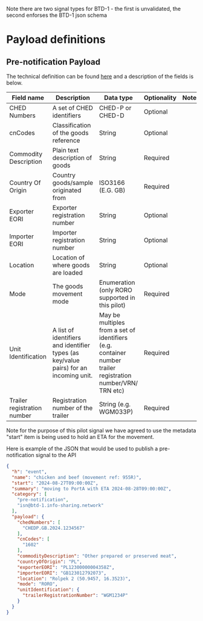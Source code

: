 
Note there are two signal types for BTD-1 - the first is unvalidated, the second enforses the BTD-1 json schema
# Payload definitions
## Pre-notification Payload 


The technical definition can be found [here](https://github.com/border-trade-demonstrators/btd-1/blob/main/isn-btd-1.edn) and a description of the fields is below.

| Field name | Description | Data type | Optionality | Notes |
| --- | --- | --- | --- | --- |
CHED Numbers|A set of CHED identifiers|CHED-P or CHED-D|Optional||
cnCodes|Classification of the goods reference |String |Optional ||
Commodity Description|Plain text description of goods |String|Required|
Country Of Origin|Country goods/sample originated from|ISO3166 (E.G. GB)|Required||
Exporter EORI|Exporter registration number |String|Optional ||
Importer EORI|Importer registration number |String|Optional ||
Location|Location of where goods are loaded|String |Optional ||
Mode|The goods movement mode|Enumeration (only RORO supported in this pilot)|Required||
Unit Identification|A list of identifiers and identifier types (as key/value pairs) for an incoming unit.|May be multiples from a set of identifiers (e.g. container number trailer registration number/VRN/ TRN etc)|Required||
Trailer registration number|Registration number of the trailer|String (e.g. WGM033P)|Required||

Note for the purpose of this pilot signal we have agreed to use the metadata "start" item is being used to hold an ETA for the movement.

Here is example of the JSON that would be used to publish a pre-notification signal to the API

``` json
{
  "h": "event",
  "name": "chicken and beef (movement ref: 955R)",
  "start": "2024-08-27T09:00:00Z",
  "summary": "moving to PortA with ETA 2024-08-28T09:00:00Z",
  "category": [
    "pre-notification",
    "isn@btd-1.info-sharing.network"
  ],
  "payload": {
    "chedNumbers": [
      "CHEDP.GB.2024.1234567"
    ],
    "cnCodes": [
      "1602"
    ],
    "commodityDescription": "Other prepared or preserved meat",
    "countryOfOrigin": "PL",
    "exporterEORI": "PL12300000004358Z",
    "importerEORI": "GB123012792073",
    "location": "Rolpek 2 (50.9457, 16.3523)",
    "mode": "RORO",
    "unitIdentification": {
      "trailerRegistrationNumber": "WGM1234P"
    }
  }
}
```
